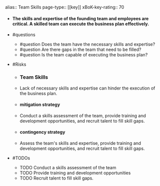 alias:: Team Skills
page-type:: [[key]]
xBoK-key-rating:: 70
- #### The skills and expertise of the founding team and employees are critical. A skilled team can execute the business plan effectively.
- #questions
  - #question Does the team have the necessary skills and expertise?
  - #question Are there gaps in the team that need to be filled?
  - #question Is the team capable of executing the business plan?
- #Risks

  - ### Team Skills
  - Lack of necessary skills and expertise can hinder the execution of the business plan.
  - #### mitigation strategy
  - Conduct a skills assessment of the team, provide training and development opportunities, and recruit talent to fill skill gaps.
  - #### contingency strategy
  - Assess the team's skills and expertise, provide training and development opportunities, and recruit talent to fill skill gaps.
- #TODOs
  - TODO Conduct a skills assessment of the team
  - TODO  Provide training and development opportunities
  - TODO  Recruit talent to fill skill gaps.


